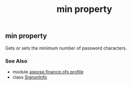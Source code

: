 ﻿---
title: min property
second_title: Aspose.Finance for Python via .NET API References
description: 
type: docs
weight: 140
url: /python-net/aspose.finance.ofx.profile/signoninfo/min/
is_root: false
---

## min property


Gets or sets the minimum number of password characters.

### See Also
* module [aspose.finance.ofx.profile](../../)
* class [SignonInfo](/finance/python-net/aspose.finance.ofx.profile/signoninfo)
